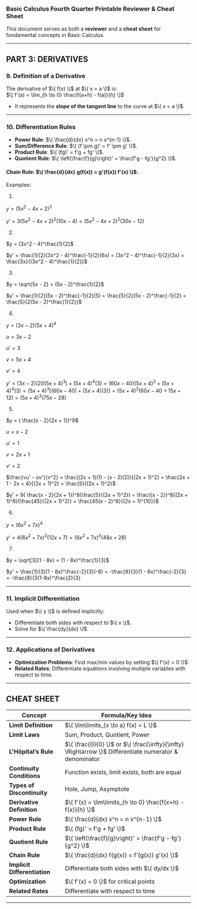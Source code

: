 ### **Basic Calculus Fourth Quarter Printable Reviewer & Cheat Sheet**  
This document serves as both a **reviewer** and a **cheat sheet** for fundamental concepts in Basic Calculus.    

---

## **PART 3: DERIVATIVES**  

### **9. Definition of a Derivative**  
The derivative of $\( f(x) \)$ at $\( x = a \)$ is:  
$\[
f'(a) = \lim_{h \to 0} \frac{f(a+h) - f(a)}{h}
\]$  
- It represents the **slope of the tangent line** to the curve at $\( x = a \)$.  

---

### **10. Differentiation Rules**  
- **Power Rule**: $\( \frac{d}{dx} x^n = n x^{n-1} \)$.  
- **Sum/Difference Rule**: $\( (f \pm g)' = f' \pm g' \)$.  
- **Product Rule**: $\( (fg)' = f'g + fg' \)$.  
- **Quotient Rule**: $\( \left(\frac{f}{g}\right)' = \frac{f'g - fg'}{g^2} \)$.
  
#### **Chain Rule**: $\( \frac{d}{dx} g(f(x)) = g'(f(x)) f'(x) \)$.  

Examples:

1.

$y = (5x^2 - 4x + 2)^3$

$y' = 3(5x^2 - 4x + 2)^2(10x - 4) = (5x^2 - 4x + 2)^2(30x - 12)$

2.

$y = (3x^2 - 4)^\frac{1}{2}$

$y' = \frac{1}{2}(3x^2 - 4)^\frac{-1}{2}(6x) = (3x^2 - 4)^\frac{-1}{2}(3x) = \frac{3x}{(3x^2 - 4)^\frac{1}{2}}$

3.

$y = \sqrt{5x - 2} = (5x - 2)^\frac{1}{2}$

$y' = \frac{1}{2}(5x - 2)^\frac{-1}{2}(5) = \frac{5}{2}(5x - 2)^\frac{-1}{2} = \frac{5}{2(5x - 2)^\frac{1}{2}}$

4.

$y = (3x - 2)(5x + 4)^4$

$u = 3x - 2$

$u' = 3$

$v = 5x + 4$

$v' = 4$

$y' = (3x - 2)(20(5x + 4)^3) + (5x + 4)^4(3) = (60x - 40)(5x + 4)^3 + (5x + 4)^4(3) = (5x + 4)^3[(60x - 40) + (5x + 4)(3)] = (5x + 4)^3(60x - 40 + 15x + 12) = (5x + 4)^3(75x - 28)$

5.

$y = ( \frac{x - 2}{2x + 1})^9$

$u = x - 2$

$u' = 1$

$v = 2x + 1$

$v' = 2$

$\frac{vu' - uv'}{v^2} = \frac{(2x + 1)(1) - (x - 2)(2)}{(2x + 1)^2} = \frac{2x + 1 - 2x + 4}{(2x + 1)^2} = \frac{5}{(2x + 1)^2}$

$y' = 9( \frac{x - 2}{2x + 1})^8(\frac{5}{(2x + 1)^2}) = \frac({x - 2})^8{(2x + 1)^8}(\frac{45}{(2x + 1)^2)} = \frac{45(x - 2)^8}{(2x + 1)^{10}}$

6.

$y = (6x^2 + 7x)^4$

$y' = 4(6x^2 + 7x)^3(12x + 7) = (6x^2 + 7x)^3(48x + 28)$

7.

$y = \sqrt[3]{1 - 8x} = (1 - 8x)^\frac{1}{3}$

$y' = \frac{1}{3}(1 - 8x)^\frac{-2}{3}(-8) = -\frac{8}{3}(1 - 8x)^\frac{-2}{3} = -\frac{8}{3(1-8x)^\frac{2}{3}


---

### **11. Implicit Differentiation**  
Used when $\( y \)$ is defined implicitly:  
- Differentiate both sides with respect to $\( x \)$.  
- Solve for $\( \frac{dy}{dx} \)$.  

---

### **12. Applications of Derivatives**  
- **Optimization Problems**: Find max/min values by setting $\( f'(x) = 0 \)$.  
- **Related Rates**: Differentiate equations involving multiple variables with respect to time.  

---

## **CHEAT SHEET**  

| Concept | Formula/Key Idea |
|---------|-----------------|
| **Limit Definition** | $\( \lim\limits_{x \to a} f(x) = L \)$ |
| **Limit Laws** | Sum, Product, Quotient, Power |
| **L'Hôpital’s Rule** | $\( \frac{0}{0} \)$ or $\( \frac{\infty}{\infty} \Rightarrow \)$ Differentiate numerator & denominator |
| **Continuity Conditions** | Function exists, limit exists, both are equal |
| **Types of Discontinuity** | Hole, Jump, Asymptote |
| **Derivative Definition** | $\( f'(x) = \lim\limits_{h \to 0} \frac{f(x+h) - f(x)}{h} \)$ |
| **Power Rule** | $\( \frac{d}{dx} x^n = n x^{n-1} \)$ |
| **Product Rule** | $\( (fg)' = f'g + fg' \)$ |
| **Quotient Rule** | $\( \left(\frac{f}{g}\right)' = \frac{f'g - fg'}{g^2} \)$ |
| **Chain Rule** | $\( \frac{d}{dx} f(g(x)) = f'(g(x)) g'(x) \)$ |
| **Implicit Differentiation** | Differentiate both sides with $\( dy/dx \)$ |
| **Optimization** | $\( f'(x) = 0 \)$ for critical points |
| **Related Rates** | Differentiate with respect to time |

---

